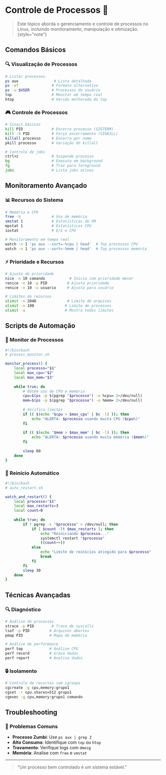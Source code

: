 # Controle de Processos 🔄

> Este tópico aborda o gerenciamento e controle de processos no Linux, incluindo monitoramento, manipulação e otimização.
> {style="note"}

## Comandos Básicos

### 🔍 Visualização de Processos
```bash
# Listar processos
ps aux                # Lista detalhada
ps -ef               # Formato alternativo
ps -u $USER          # Processos do usuário
top                  # Monitor em tempo real
htop                 # Versão melhorada do top
```

### 🎮 Controle de Processos
```bash
# Sinais básicos
kill PID             # Encerra processo (SIGTERM)
kill -9 PID          # Força encerramento (SIGKILL)
killall processo     # Encerra por nome
pkill processo       # Variação do killall

# Controle de jobs
ctrl+z               # Suspende processo
bg                   # Executa em background
fg                   # Traz para foreground
jobs                 # Lista jobs ativos
```

## Monitoramento Avançado

### 📊 Recursos do Sistema
```bash
# Memória e CPU
free -h              # Uso de memória
vmstat 1             # Estatísticas de VM
mpstat 1             # Estatísticas CPU
iostat               # E/S e CPU

# Monitoramento em tempo real
watch -n 1 'ps aux --sort=-%cpu | head'  # Top processos CPU
watch -n 1 'ps aux --sort=-%mem | head'  # Top processos memória
```

### ⚡ Prioridade e Recursos
```bash
# Ajuste de prioridade
nice -n 10 comando           # Inicia com prioridade menor
renice -n 10 -p PID         # Ajusta prioridade
renice -n 10 -u usuario     # Ajusta para usuário

# Limites de recursos
ulimit -n 2048              # Limite de arquivos
ulimit -u 100              # Limite de processos
ulimit -a                  # Mostra todos limites
```

## Scripts de Automação

### 🤖 Monitor de Processos
```bash
#!/bin/bash
# process_monitor.sh

monitor_process() {
    local processo="$1"
    local max_cpu="$2"
    local max_mem="$3"
    
    while true; do
        # Obtém uso de CPU e memória
        cpu=$(ps -p $(pgrep "$processo") -o %cpu= 2>/dev/null)
        mem=$(ps -p $(pgrep "$processo") -o %mem= 2>/dev/null)
        
        # Verifica limites
        if (( $(echo "$cpu > $max_cpu" | bc -l) )); then
            echo "ALERTA: $processo usando muita CPU ($cpu%)"
        fi
        
        if (( $(echo "$mem > $max_mem" | bc -l) )); then
            echo "ALERTA: $processo usando muita memória ($mem%)"
        fi
        
        sleep 60
    done
}
```

### 🔄 Reinício Automático
```bash
#!/bin/bash
# auto_restart.sh

watch_and_restart() {
    local processo="$1"
    local max_restarts=3
    local count=0
    
    while true; do
        if ! pgrep -x "$processo" > /dev/null; then
            if [ $count -lt $max_restarts ]; then
                echo "Reiniciando $processo..."
                systemctl restart "$processo"
                ((count++))
            else
                echo "Limite de reinícios atingido para $processo"
                break
            fi
        fi
        sleep 30
    done
}
```

## Técnicas Avançadas

### 🔍 Diagnóstico
```bash
# Análise de processos
strace -p PID        # Trace de syscalls
lsof -p PID         # Arquivos abertos
pmap PID            # Mapa de memória

# Análise de performance
perf top            # Análise CPU
perf record         # Grava dados
perf report         # Analisa dados
```

### 🔒 Isolamento
```bash
# Controle de recursos com cgroups
cgcreate -g cpu,memory:grupo1
cgset -r cpu.shares=512 grupo1
cgexec -g cpu,memory:grupo1 comando
```

## Troubleshooting

### 🔧 Problemas Comuns
- **Processo Zumbi**: Use `ps aux | grep Z`
- **Alto Consumo**: Identifique com `top` ou `htop`
- **Travamento**: Verifique logs com `dmesg`
- **Memória**: Analise com `free` e `vmstat`

---

> "Um processo bem controlado é um sistema estável."